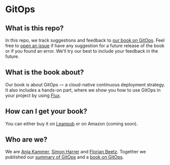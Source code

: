 # GitOps

## What is this repo?

In this repo, we track suggestions and feedback to [our book on GitOps](https://leanpub.com/gitops).
Feel free to [open an issue](https://github.com/gitops-tech/book/issues/new/choose) if have any suggestion for a future release of the book or if you found an error.
We'll try our best to include your feedback in the future.

## What is the book about?

Our book is about GitOps &mdash; a cloud-native continuous deployment strategy.
It also includes a hands-on part, where we show you how to use GitOps in your project by using [Flux](https://fluxcd.io/).

## How can I get your book?

You can either buy it on [Leanpub](https://leanpub.com/gitops) or on Amazon (coming soon).

## Who are we?

We are [Anja Kammer](https://github.com/anjakammer), [Simon Harrer](https://github.com/simonharrer) and [Florian Beetz](https://github.com/florian-beetz).
Together we published our [summary of GitOps](https://gitops.tech) and a [book on GitOps](https://leanpub.com/gitops).
